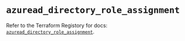 # `azuread_directory_role_assignment`

Refer to the Terraform Registory for docs: [`azuread_directory_role_assignment`](https://www.terraform.io/docs/providers/azuread/r/directory_role_assignment).
